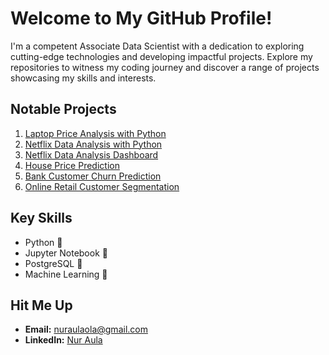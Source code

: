 # Welcome to My GitHub Profile!

I'm a competent Associate Data Scientist with a dedication to exploring cutting-edge technologies and developing impactful projects. Explore my repositories to witness my coding journey and discover a range of projects showcasing my skills and interests.

## Notable Projects

1. [Laptop Price Analysis with Python](https://github.com/nuraulaola/Laptop-Price-Analysis-with-Python.git)
2. [Netflix Data Analysis with Python](https://github.com/nuraulaola/Netflix-Data-Analysis-with-Python.git)
3. [Netflix Data Analysis Dashboard](https://lookerstudio.google.com/reporting/0ebefa39-3d10-4346-b8ac-a936a3b0a844?s=sPQhrYx7xGg)
4. [House Price Prediction](https://github.com/nuraulaola/House-Price-Prediction.git)
5. [Bank Customer Churn Prediction](https://github.com/nuraulaola/Bank-Customer-Churn-Prediction.git)
6. [Online Retail Customer Segmentation](https://github.com/nuraulaola/Online-Retail-Customer-Segmentation.git)

## Key Skills

- Python 🐍
- Jupyter Notebook 📓
- PostgreSQL 🐘
- Machine Learning 🤖

## Hit Me Up

- **Email:** nuraulaola@gmail.com
- **LinkedIn:** [Nur Aula](https://www.linkedin.com/in/nur-aula/)

